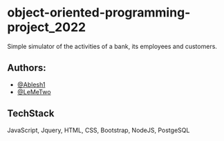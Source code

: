 # object-oriented-programming-project_2022
Simple simulator of the activities of a bank, its employees and customers.

## Authors:
- [@Ablesh1](https://github.com/Ablesh1)
- [@LeMeTwo](https://github.com/LeMeTwo)

## TechStack
JavaScript, Jquery, HTML, CSS, Bootstrap, NodeJS, PostgeSQL
